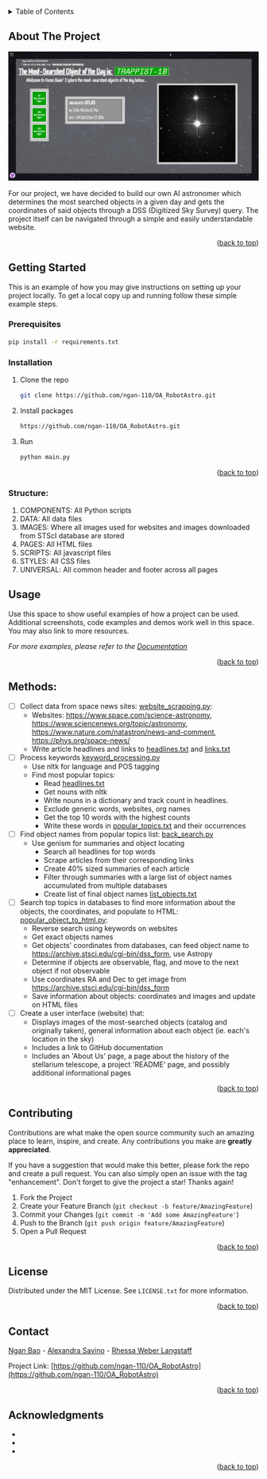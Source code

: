 <!-- Improved compatibility of back to top link: See: https://github.com/othneildrew/Best-README-Template/pull/73 -->
<a name="readme-top"></a>
<!--
*** Thanks for checking out the Best-README-Template. If you have a suggestion
*** that would make this better, please fork the repo and create a pull request
*** or simply open an issue with the tag "enhancement".
*** Don't forget to give the project a star!
*** Thanks again! Now go create something AMAZING! :D
-->


<!-- TABLE OF CONTENTS -->
<details>
  <summary>Table of Contents</summary>
  <ol>
    <li><a href="#about-the-project">About The Project</a></li>
    <li>
      <a href="#getting-started">Getting Started</a>
      <ul>
        <li><a href="#prerequisites">Prerequisites</a></li>
        <li><a href="#installation">Installation</a></li>
        <li><a href="#structure">Structure</a></li>
      </ul>
    </li>
    <li><a href="#usage">Usage</a></li>
    <li><a href="#methods">Methods</a></li>
    <li><a href="#contributing">Contributing</a></li>
    <li><a href="#license">License</a></li>
    <li><a href="#contact">Contact</a></li>
    <li><a href="#acknowledgments">Acknowledgments</a></li>
  </ol>
</details>



<!-- ABOUT THE PROJECT -->
## About The Project

![Product Name Screen Shot][product-screenshot]

For our project, we have decided to build our own AI astronomer which determines the most searched objects in a given day and gets the coordinates of said objects through a DSS (Digitized Sky Survey) query. The project itself can be navigated through a simple and easily understandable 
website.

<p align="right">(<a href="#readme-top">back to top</a>)</p>

<!-- GETTING STARTED -->
## Getting Started

This is an example of how you may give instructions on setting up your project locally.
To get a local copy up and running follow these simple example steps.

### Prerequisites
  ```sh
  pip install -r requirements.txt
  ```

### Installation
1. Clone the repo
   ```sh
   git clone https://github.com/ngan-110/OA_RobotAstro.git
   ```
3. Install packages
   ```sh
   https://github.com/ngan-110/OA_RobotAstro.git
   ```
4. Run
   ```sh
   python main.py
   ```

<p align="right">(<a href="#readme-top">back to top</a>)</p>

### Structure:
1. COMPONENTS: All Python scripts
2. DATA: All data files
3. IMAGES: Where all images used for websites and images downloaded from STScI database are stored
4. PAGES: All HTML files
5. SCRIPTS: All javascript files
6. STYLES: All CSS files
7. UNIVERSAL: All common header and footer across all pages

<!-- USAGE EXAMPLES -->
## Usage

Use this space to show useful examples of how a project can be used. Additional screenshots, code examples and demos work well in this space. You may also link to more resources.

_For more examples, please refer to the [Documentation](https://github.com/ngan-110/OA_RobotAstro/blob/main/Report.pdf)_

<p align="right">(<a href="#readme-top">back to top</a>)</p>



<!-- ROADMAP -->
## Methods:

- [ ] Collect data from space news sites: [website_scrapping.py](https://github.com/ngan-110/OA_RobotAstro/blob/main/Astro-Website/COMPONENTS/website_scrapping.py):
    - Websites: https://www.space.com/science-astronomy, https://www.sciencenews.org/topic/astronomy, https://www.nature.com/natastron/news-and-comment, https://phys.org/space-news/
    - Write article headlines and links to [headlines.txt](https://github.com/ngan-110/OA_RobotAstro/blob/main/Astro-Website/DATA/headlines.txt) and [links.txt](https://github.com/ngan-110/OA_RobotAstro/blob/main/Astro-Website/DATA/links.txt) 
- [ ] Process keywords [keyword_processing.py](https://github.com/ngan-110/OA_RobotAstro/blob/main/Astro-Website/COMPONENTS/keyword_processing.py)
    - Use nltk for language and POS tagging
    - Find most popular topics:
        - Read [headlines.txt](https://github.com/ngan-110/OA_RobotAstro/blob/main/Astro-Website/DATA/links.txt)
        - Get nouns with nltk
        - Write nouns in a dictionary and track count in headlines.
        - Exclude generic words, websites, org names
        - Get the top 10 words with the highest counts
        - Write these words in [popular_topics.txt](https://github.com/ngan-110/OA_RobotAstro/blob/main/Astro-Website/DATA/popular_topics.txt) and their occurrences
- [ ] Find object names from popular topics list:
    [back_search.py](https://github.com/ngan-110/OA_RobotAstro/blob/main/Astro-Website/COMPONENTS/back_search.py)
    - Use genism for summaries and object locating
        - Search all headlines for top words
        - Scrape articles from their corresponding links
        - Create 40\% sized summaries of each article 
        - Filter through summaries with a large list of object names accumulated from multiple databases
        - Create list of final object names [list_objects.txt](https://github.com/ngan-110/OA_RobotAstro/blob/main/Astro-Website/DATA/list_objects.txt)
- [ ] Search top topics in databases to find more information 
    about the objects, the coordinates, and populate to HTML: [popular_object_to_html.py](https://github.com/ngan-110/OA_RobotAstro/blob/main/Astro-Website/COMPONENTS/popular_object_to_html.py):
    - Reverse search using keywords on websites
    - Get exact objects names
    - Get objects' coordinates from databases, can feed object name to https://archive.stsci.edu/cgi-bin/dss_form, use Astropy
    - Determine if objects are observable, flag, and move to the next object if not observable
    - Use coordinates RA and Dec to get image 
              from https://archive.stsci.edu/cgi-bin/dss_form
    - Save information about objects: coordinates and images and update on HTML files
- [ ] Create a user interface (website) that:
    - Displays images of the most-searched objects (catalog and originally taken), general information about each object (ie. each's location in the sky)
    - Includes a link to GitHub documentation
    - Includes an 'About Us' page, a page about the history of the stellarium telescope, a project 'README' page, and possibly additional informational pages

<p align="right">(<a href="#readme-top">back to top</a>)</p>



<!-- CONTRIBUTING -->
## Contributing

Contributions are what make the open source community such an amazing place to learn, inspire, and create. Any contributions you make are **greatly appreciated**.

If you have a suggestion that would make this better, please fork the repo and create a pull request. You can also simply open an issue with the tag "enhancement".
Don't forget to give the project a star! Thanks again!

1. Fork the Project
2. Create your Feature Branch (`git checkout -b feature/AmazingFeature`)
3. Commit your Changes (`git commit -m 'Add some AmazingFeature'`)
4. Push to the Branch (`git push origin feature/AmazingFeature`)
5. Open a Pull Request

<p align="right">(<a href="#readme-top">back to top</a>)</p>



<!-- LICENSE -->
## License

Distributed under the MIT License. See `LICENSE.txt` for more information.

<p align="right">(<a href="#readme-top">back to top</a>)</p>



<!-- CONTACT -->
## Contact

[Ngan Bao](https://www.linkedin.com/in/ngan-tkb-nguyen/) - [Alexandra Savino](https://www.linkedin.com/in/alexandra-savino-879146200/) - [Rhessa Weber Langstaff](https://www.linkedin.com/in/rhessa-weber-langstaff/)


Project Link: [https://github.com/ngan-110/OA_RobotAstro](https://github.com/ngan-110/OA_RobotAstro)

<p align="right">(<a href="#readme-top">back to top</a>)</p>



<!-- ACKNOWLEDGMENTS -->
## Acknowledgments

* []()
* []()
* []()

<p align="right">(<a href="#readme-top">back to top</a>)</p>



<!-- MARKDOWN LINKS & IMAGES -->
[product-screenshot]: Astro-Website/IMAGES/product-screenshot.PNG
